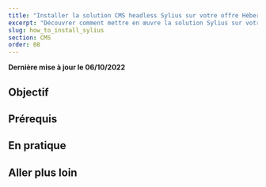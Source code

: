 ```yaml
---
title: "Installer la solution CMS headless Sylius sur votre offre Hébergement Performance"
excerpt: "Découvrer comment mettre en œuvre la solution Sylius sur votre serveur en utilisant SSH"
slug: how_to_install_sylius
section: CMS
order: 08
---
```


**Dernière mise à jour le 06/10/2022**

## Objectif

## Prérequis

## En pratique

## Aller plus loin

